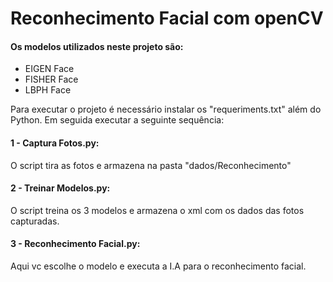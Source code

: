 # Reconhecimento Facial com openCV

#### Os modelos utilizados neste projeto são:
* EIGEN Face
* FISHER Face
* LBPH Face

Para executar o projeto é necessário instalar os "requeriments.txt" além do Python. 
Em seguida executar a seguinte sequência:

#### 1 - Captura Fotos.py:
O script tira as fotos e armazena na pasta "dados/Reconhecimento"

#### 2 - Treinar Modelos.py:
O script treina os 3 modelos e armazena o xml com os dados das fotos capturadas.

#### 3 - Reconhecimento Facial.py:
Aqui vc escolhe o modelo e executa a I.A para o reconhecimento facial.